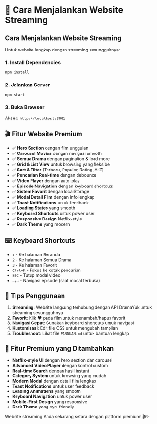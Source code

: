 # 🚀 Cara Menjalankan Website Streaming

## Cara Menjalankan Website Streaming
Untuk website lengkap dengan streaming sesungguhnya:

### 1. Install Dependencies
```bash
npm install
```

### 2. Jalankan Server
```bash
npm start
```

### 3. Buka Browser
Akses: `http://localhost:3001`

## 🎬 Fitur Website Premium
- ✅ **Hero Section** dengan film unggulan
- ✅ **Carousel Movies** dengan navigasi smooth
- ✅ **Semua Drama** dengan pagination & load more
- ✅ **Grid & List View** untuk browsing yang fleksibel
- ✅ **Sort & Filter** (Terbaru, Populer, Rating, A-Z)
- ✅ **Pencarian Real-time** dengan debounce
- ✅ **Video Player** dengan auto-play
- ✅ **Episode Navigation** dengan keyboard shortcuts
- ✅ **Sistem Favorit** dengan localStorage
- ✅ **Modal Detail Film** dengan info lengkap
- ✅ **Toast Notifications** untuk feedback
- ✅ **Loading States** yang smooth
- ✅ **Keyboard Shortcuts** untuk power user
- ✅ **Responsive Design** Netflix-style
- ✅ **Dark Theme** yang modern

## ⌨️ Keyboard Shortcuts
- `1` - Ke halaman Beranda
- `2` - Ke halaman Semua Drama
- `3` - Ke halaman Favorit
- `Ctrl+K` - Fokus ke kotak pencarian
- `ESC` - Tutup modal video
- `←/→` - Navigasi episode (saat modal terbuka)

## 🎯 Tips Penggunaan
1. **Streaming**: Website langsung terhubung dengan API DramaYuk untuk streaming sesungguhnya
2. **Favorit**: Klik ❤️ pada film untuk menambah/hapus favorit
3. **Navigasi Cepat**: Gunakan keyboard shortcuts untuk navigasi
4. **Kustomisasi**: Edit file CSS untuk mengubah tampilan
5. **Troubleshoot**: Lihat file `PANDUAN.md` untuk bantuan lengkap

## 🚀 Fitur Premium yang Ditambahkan
- **Netflix-style UI** dengan hero section dan carousel
- **Advanced Video Player** dengan kontrol custom
- **Real-time Search** dengan hasil instant
- **Category System** untuk browsing yang mudah
- **Modern Modal** dengan detail film lengkap
- **Toast Notifications** untuk user feedback
- **Loading Animations** yang smooth
- **Keyboard Navigation** untuk power user
- **Mobile-First Design** yang responsive
- **Dark Theme** yang eye-friendly

Website streaming Anda sekarang setara dengan platform premium! 🎬✨